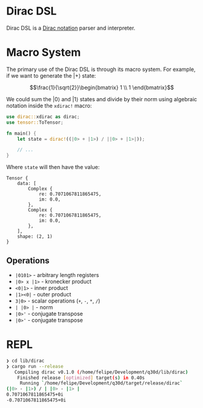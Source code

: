 # Dirac DSL

Dirac DSL is a [Dirac notation][dirac-notation] parser and interpreter.

# Macro System

The primary use of the Dirac DSL is through its macro system. For example, if we
want to generate the $\vert + \rangle$ state:

``` math
\frac{1}{\sqrt{2}}\begin{bmatrix} 1 \\ 1 \end{bmatrix}
```

We could sum the $\vert 0 \rangle$ and $\vert 1 \rangle$ states and divide by their norm using algebraic notation inside the `xdirac!` macro:

```rust
use dirac::xdirac as dirac;
use tensor::ToTensor;

fn main() {
    let state = dirac!((|0> + |1>) / ||0> + |1>|));

    // ...
}
```

Where `state` will then have the value:

    Tensor {
        data: [
            Complex {
                re: 0.7071067811865475,
                im: 0.0,
            },
            Complex {
                re: 0.7071067811865475,
                im: 0.0,
            },
        ],
        shape: (2, 1)
    }
    
## Operations

- `|0101>` - arbitrary length registers
- `|0> x |1>` - kronecker product
- `<0|1>` - inner product
- `|1><0|` - outer product
- `3|0>` - scalar operations (`+`, `-`, `*`, `/`)
- `| |0> |` - norm
- `|0>'` - conjugate transpose 
- `|0>'` - conjugate transpose 

# REPL

``` sh
❯ cd lib/dirac
❯ cargo run --release
   Compiling dirac v0.1.0 (/home/felipe/Development/q30d/lib/dirac)
    Finished release [optimized] target(s) in 0.40s
     Running `/home/felipe/Development/q30d/target/release/dirac`
(|0> - |1>) / | |0> - |1> | 
0.7071067811865475+0i
-0.7071067811865475+0i
```

[dirac-notation]: https://en.wikipedia.org/wiki/Dirac_notation
